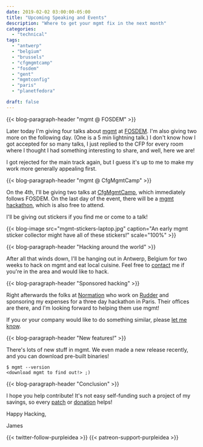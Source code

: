```yaml
---
date: 2019-02-02 03:00:00-05:00
title: "Upcoming Speaking and Events"
description: "Where to get your mgmt fix in the next month"
categories:
  - "technical"
tags:
  - "antwerp"
  - "belgium"
  - "brussels"
  - "cfgmgmtcamp"
  - "fosdem"
  - "gent"
  - "mgmtconfig"
  - "paris"
  - "planetfedora"

draft: false
---
```


{{< blog-paragraph-header "mgmt @ FOSDEM" >}}

Later today I'm giving four talks about [mgmt](https://github.com/purpleidea/mgmt)
at [FOSDEM](https://fosdem.org/2019/schedule/speaker/james_shubin/). I'm also
giving two more on the following day. (One is a 5 min lightning talk.) I don't
know how I got accepted for so many talks, I just replied to the CFP for every
room where I thought I had something interesting to share, and well, here we
are!

I got rejected for the main track again, but I guess it's up to me to make my
work more generally appealing first.

{{< blog-paragraph-header "mgmt @ CfgMgmtCamp" >}}

On the 4th, I'll be giving two talks at [CfgMgmtCamp](https://cfgmgmtcamp.eu/speaker/jamesshubin/),
which immediately follows FOSDEM. On the last day of the event, there will be a
[mgmt hackathon](https://cfgmgmtcamp.eu/fringes/mgmtconfighackathon/), which is
also free to attend.

I'll be giving out stickers if you find me or come to a talk!

{{< blog-image src="mgmt-stickers-laptop.jpg" caption="An early mgmt sticker collector might have all of these stickers!" scale="100%" >}}

{{< blog-paragraph-header "Hacking around the world" >}}

After all that winds down, I'll be hanging out in Antwerp, Belgium for two weeks
to hack on mgmt and eat local cuisine. Feel free to [contact](/contact/) me if
you're in the area and would like to hack.

{{< blog-paragraph-header "Sponsored hacking" >}}

Right afterwards the folks at [Normation](http://normation.com/) who work on
[Rudder](https://www.rudder.io/en/) and sponsoring my expenses for a three day
hackathon in Paris. Their offices are there, and I'm looking forward to helping
them use mgmt!

If you or your company would like to do something similar, please [let me know](/contact/).

{{< blog-paragraph-header "New features!" >}}

There's lots of new stuff in mgmt. We even made a new release recently, and you
can download pre-built binaries!

```shell
$ mgmt --version
<download mgmt to find out!> ;)
```

{{< blog-paragraph-header "Conclusion" >}}

I hope you help contribute! It's not easy self-funding such a project of my
savings, so every [patch](https://github.com/purpleidea/mgmt) or [donation](https://www.patreon.com/purpleidea)
helps!

Happy Hacking,

James

{{< twitter-follow-purpleidea >}}
{{< patreon-support-purpleidea >}}
